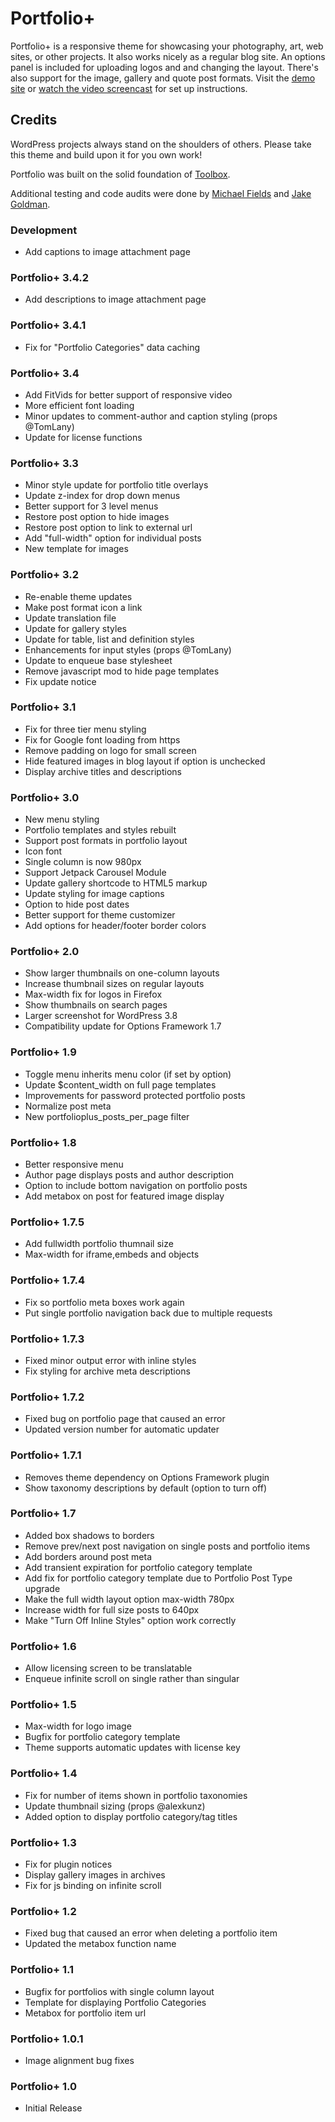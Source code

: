 # Portfolio+

Portfolio+ is a responsive theme for showcasing your photography, art, web sites, or other projects.  It also works nicely as a regular blog site.  An options panel is included for uploading logos and and changing the layout.  There's also support for the image, gallery and quote post formats.  Visit the [demo site](http://themes.wptheming.com/portfolio-plus/) or [watch the video screencast](http://wptheming.com/portfolio-press) for set up instructions.

## Credits

WordPress projects always stand on the shoulders of others.  Please take this theme and build upon it for you own work!

Portfolio was built on the solid foundation of [Toolbox](http://wordpress.org/extend/themes/toolbox).

Additional testing and code audits were done by [Michael Fields](http://wordpress.mfields.org/) and [Jake Goldman](https://twitter.com/jakemgold).

### Development

* Add captions to image attachment page

### Portfolio+ 3.4.2

* Add descriptions to image attachment page

### Portfolio+ 3.4.1

* Fix for "Portfolio Categories" data caching

### Portfolio+ 3.4

* Add FitVids for better support of responsive video
* More efficient font loading
* Minor updates to comment-author and caption styling (props @TomLany)
* Update for license functions

### Portfolio+ 3.3

* Minor style update for portfolio title overlays
* Update z-index for drop down menus
* Better support for 3 level menus
* Restore post option to hide images
* Restore post option to link to external url
* Add "full-width" option for individual posts
* New template for images

### Portfolio+ 3.2

* Re-enable theme updates
* Make post format icon a link
* Update translation file
* Update for gallery styles
* Update for table, list and definition styles
* Enhancements for input styles (props @TomLany)
* Update to enqueue base stylesheet
* Remove javascript mod to hide page templates
* Fix update notice


### Portfolio+ 3.1

* Fix for three tier menu styling
* Fix for Google font loading from https
* Remove padding on logo for small screen
* Hide featured images in blog layout if option is unchecked
* Display archive titles and descriptions

### Portfolio+ 3.0

* New menu styling
* Portfolio templates and styles rebuilt
* Support post formats in portfolio layout
* Icon font
* Single column is now 980px
* Support Jetpack Carousel Module
* Update gallery shortcode to HTML5 markup
* Update styling for image captions
* Option to hide post dates
* Better support for theme customizer
* Add options for header/footer border colors

### Portfolio+ 2.0

* Show larger thumbnails on one-column layouts
* Increase thumbnail sizes on regular layouts
* Max-width fix for logos in Firefox
* Show thumbnails on search pages
* Larger screenshot for WordPress 3.8
* Compatibility update for Options Framework 1.7

### Portfolio+ 1.9

* Toggle menu inherits menu color (if set by option)
* Update $content_width on full page templates
* Improvements for password protected portfolio posts
* Normalize post meta
* New portfolioplus_posts_per_page filter

### Portfolio+ 1.8

* Better responsive menu
* Author page displays posts and author description
* Option to include bottom navigation on portfolio posts
* Add metabox on post for featured image display

### Portfolio+ 1.7.5

* Add fullwidth portfolio thumnail size
* Max-width for iframe,embeds and objects

### Portfolio+ 1.7.4

* Fix so portfolio meta boxes work again
* Put single portfolio navigation back due to multiple requests

### Portfolio+ 1.7.3

* Fixed minor output error with inline styles
* Fix styling for archive meta descriptions

### Portfolio+ 1.7.2

* Fixed bug on portfolio page that caused an error
* Updated version number for automatic updater

### Portfolio+ 1.7.1

* Removes theme dependency on Options Framework plugin
* Show taxonomy descriptions by default (option to turn off)

### Portfolio+ 1.7

* Added box shadows to borders
* Remove prev/next post navigation on single posts and portfolio items
* Add borders around post meta
* Add transient expiration for portfolio category template
* Add fix for portfolio category template due to Portfolio Post Type upgrade
* Make the full width layout option max-width 780px
* Increase width for full size posts to 640px
* Make "Turn Off Inline Styles" option work correctly

### Portfolio+ 1.6

* Allow licensing screen to be translatable
* Enqueue infinite scroll on single rather than singular

### Portfolio+ 1.5

* Max-width for logo image
* Bugfix for portfolio category template
* Theme supports automatic updates with license key

### Portfolio+ 1.4

* Fix for number of items shown in portfolio taxonomies
* Update thumbnail sizing (props @alexkunz)
* Added option to display portfolio category/tag titles

### Portfolio+ 1.3

* Fix for plugin notices
* Display gallery images in archives
* Fix for js binding on infinite scroll

### Portfolio+ 1.2

* Fixed bug that caused an error when deleting a portfolio item
* Updated the metabox function name

### Portfolio+ 1.1

* Bugfix for portfolios with single column layout
* Template for displaying Portfolio Categories
* Metabox for portfolio item url

### Portfolio+ 1.0.1

* Image alignment bug fixes

### Portfolio+ 1.0

* Initial Release